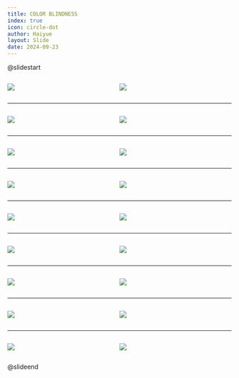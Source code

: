 ```yaml
---
title: COLOR BLINDNESS
index: true
icon: circle-dot
author: Haiyue
layout: Slide
date: 2024-09-23
---
```

 
@slidestart

<div style="display:flex">
<div style="flex:1">

![](https://raw.githubusercontent.com/yclord/reading/refs/heads/master/english/Level-T/COLOR%20BLINDNESS/001.webp)
</div>
<div style="flex:1">

![](https://raw.githubusercontent.com/yclord/reading/refs/heads/master/english/Level-T/COLOR%20BLINDNESS/002.webp)
</div>
</div>

---

<div style="display:flex">
<div style="flex:1">

![](https://raw.githubusercontent.com/yclord/reading/refs/heads/master/english/Level-T/COLOR%20BLINDNESS/003.webp)
</div>
<div style="flex:1">

![](https://raw.githubusercontent.com/yclord/reading/refs/heads/master/english/Level-T/COLOR%20BLINDNESS/004.webp)
</div>
</div>

---

<div style="display:flex">
<div style="flex:1">

![](https://raw.githubusercontent.com/yclord/reading/refs/heads/master/english/Level-T/COLOR%20BLINDNESS/005.webp)
</div>
<div style="flex:1">

![](https://raw.githubusercontent.com/yclord/reading/refs/heads/master/english/Level-T/COLOR%20BLINDNESS/006.webp)
</div>
</div>

---

<div style="display:flex">
<div style="flex:1">

![](https://raw.githubusercontent.com/yclord/reading/refs/heads/master/english/Level-T/COLOR%20BLINDNESS/007.webp)
</div>
<div style="flex:1">

![](https://raw.githubusercontent.com/yclord/reading/refs/heads/master/english/Level-T/COLOR%20BLINDNESS/008.webp)
</div>
</div>

---

<div style="display:flex">
<div style="flex:1">

![](https://raw.githubusercontent.com/yclord/reading/refs/heads/master/english/Level-T/COLOR%20BLINDNESS/009.webp)
</div>
<div style="flex:1">

![](https://raw.githubusercontent.com/yclord/reading/refs/heads/master/english/Level-T/COLOR%20BLINDNESS/010.webp)
</div>
</div>

---

<div style="display:flex">
<div style="flex:1">

![](https://raw.githubusercontent.com/yclord/reading/refs/heads/master/english/Level-T/COLOR%20BLINDNESS/011.webp)
</div>
<div style="flex:1">

![](https://raw.githubusercontent.com/yclord/reading/refs/heads/master/english/Level-T/COLOR%20BLINDNESS/012.webp)
</div>
</div>

---

<div style="display:flex">
<div style="flex:1">

![](https://raw.githubusercontent.com/yclord/reading/refs/heads/master/english/Level-T/COLOR%20BLINDNESS/013.webp)
</div>
<div style="flex:1">

![](https://raw.githubusercontent.com/yclord/reading/refs/heads/master/english/Level-T/COLOR%20BLINDNESS/014.webp)
</div>
</div>

---

<div style="display:flex">
<div style="flex:1">

![](https://raw.githubusercontent.com/yclord/reading/refs/heads/master/english/Level-T/COLOR%20BLINDNESS/015.webp)
</div>
<div style="flex:1">

![](https://raw.githubusercontent.com/yclord/reading/refs/heads/master/english/Level-T/COLOR%20BLINDNESS/016.webp)
</div>
</div>

---

<div style="display:flex">
<div style="flex:1">

![](https://raw.githubusercontent.com/yclord/reading/refs/heads/master/english/Level-T/COLOR%20BLINDNESS/017.webp)
</div>
<div style="flex:1">

![](https://raw.githubusercontent.com/yclord/reading/refs/heads/master/english/Level-T/COLOR%20BLINDNESS/018.webp)
</div>
</div>

@slideend